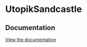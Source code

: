 # UtopikSandcastle

## Documentation
[View the documentation][UtopikSandcastle's documentation]

[UtopikSandcastle's documentation]: https://utopiksandcastle.github.io/
